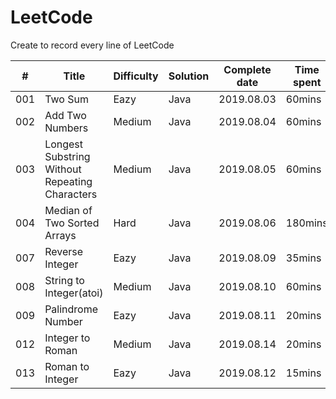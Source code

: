 # LeetCode
Create to record every line of LeetCode

|#|Title|Difficulty|Solution|Complete date|Time spent|
|--|--------------|----|----|------|----|
|001|Two Sum|Eazy|Java|2019.08.03|60mins|
|002|Add Two Numbers|Medium|Java|2019.08.04|60mins|
|003|Longest Substring Without Repeating Characters|Medium|Java|2019.08.05|60mins|
|004|Median of Two Sorted Arrays|Hard|Java|2019.08.06|180mins|
|007|Reverse Integer|Eazy|Java|2019.08.09|35mins|
|008|String to Integer(atoi)|Medium|Java|2019.08.10|60mins|
|009|Palindrome Number|Eazy|Java|2019.08.11|20mins|
|012|Integer to Roman|Medium|Java|2019.08.14|20mins|
|013|Roman to Integer|Eazy|Java|2019.08.12|15mins|
